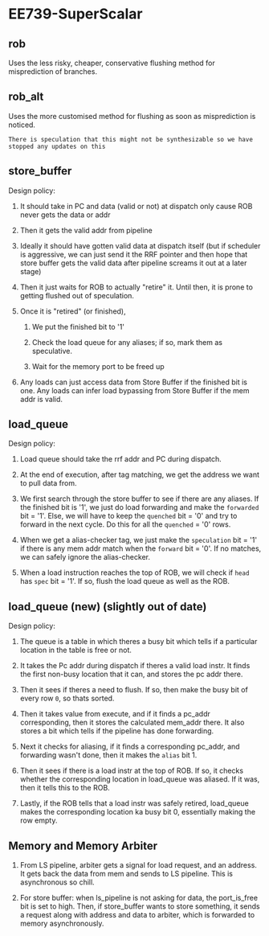 # EE739-SuperScalar
## rob
Uses the less risky, cheaper, conservative flushing method for misprediction of branches.
## rob_alt
Uses the more customised method for flushing as soon as misprediction is noticed.

`There is speculation that this might not be synthesizable so we have stopped any updates on this`

## store_buffer
Design policy:

1.  It should take in PC and data (valid or not) at dispatch only cause ROB never gets the data or addr

2.  Then it gets the valid addr from pipeline

3.  Ideally it should have gotten valid data at dispatch itself (but if scheduler is aggressive, we can just send it the RRF pointer and then hope that store buffer gets the valid data after pipeline screams it out at a later stage)

4.  Then it just waits for ROB to actually "retire" it. Until then, it is prone to getting flushed out of speculation.

5.  Once it is "retired" (or finished),

    1.  We put the finished bit to '1'

    2.  Check the load queue for any aliases; if so, mark them as speculative.

    3.  Wait for the memory port to be freed up

6.  Any loads can just access data from Store Buffer if the finished bit is one. Any loads can infer load bypassing from Store Buffer if the mem addr is valid.

## load_queue
Design policy:

1.  Load queue should take the rrf addr and PC during dispatch.

2.  At the end of execution, after tag matching, we get the address we want to pull data from.

3.  We first search through the store buffer to see if there are any aliases. If the finished bit is '1', we just do load forwarding and make the `forwarded` bit = '1'. Else, we will have to keep the `quenched` bit = '0' and try to forward in the next cycle. Do this for all the `quenched` = '0' rows.

4. When we get a alias-checker tag, we just make the `speculation` bit = '1' if there is any mem addr match when the `forward` bit = '0'. If no matches, we can safely ignore the alias-checker.

5. When a load instruction reaches the top of ROB, we will check if `head` has `spec` bit = '1'. If so, flush the load queue as well as the ROB.

## load_queue (new) (slightly out of date)
Design policy:

1. The queue is a table in which theres a busy bit which tells if a particular location in the table is free or not.

2. It takes the Pc addr during dispatch if theres a valid load instr. It finds the first non-busy location  that it can, and stores the pc addr there.

3. Then it sees if theres a need to flush. If so, then make the busy bit of every row `0`, so thats sorted.

4. Then it takes value from execute, and if it finds a pc_addr corresponding, then it stores the calculated mem_addr there. It also stores a bit which tells if the pipeline has done forwarding.

5. Next it checks for aliasing, if it finds a corresponding pc_addr, and forwarding wasn't done, then it makes the `alias` bit 1.

6. Then it sees if there is a load instr at the top of ROB. If so, it checks whether the corresponding location in load_queue was aliased. If it was, then it tells this to the ROB.

7. Lastly, if the ROB tells that a load instr was safely retired, load_queue makes the corresponding location ka busy bit 0, essentially making the row empty.

## Memory and Memory Arbiter

1. From LS pipeline, arbiter gets a signal for load request, and an address. It gets back the data from mem and sends to LS pipeline. This is asynchronous so chill.

2. For store buffer: when ls_pipeline is not asking for data, the port_is_free bit is set to high. Then, if store_buffer wants to store something, it sends a request along with address and data to arbiter, which is forwarded to memory asynchronously.

